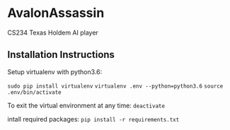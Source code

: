 # AvalonAssassin 
CS234 Texas Holdem AI player

## Installation Instructions

Setup virtualenv with python3.6:

`sudo pip install virtualenv`
`virtualenv .env --python=python3.6`
`source .env/bin/activate`

To exit the virtual environment at any time:
`deactivate`

intall required packages:
`pip install -r requirements.txt`

